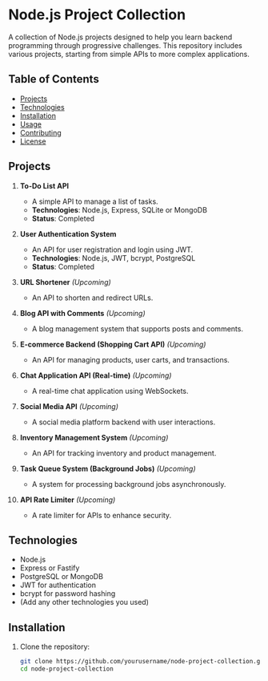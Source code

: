 # Node.js Project Collection

A collection of Node.js projects designed to help you learn backend programming through progressive challenges. This repository includes various projects, starting from simple APIs to more complex applications.

## Table of Contents
- [Projects](#projects)
- [Technologies](#technologies)
- [Installation](#installation)
- [Usage](#usage)
- [Contributing](#contributing)
- [License](#license)

## Projects

1. **To-Do List API**
   - A simple API to manage a list of tasks.
   - **Technologies**: Node.js, Express, SQLite or MongoDB
   - **Status**: Completed

2. **User Authentication System**
   - An API for user registration and login using JWT.
   - **Technologies**: Node.js, JWT, bcrypt, PostgreSQL
   - **Status**: Completed

3. **URL Shortener** *(Upcoming)*
   - An API to shorten and redirect URLs.

4. **Blog API with Comments** *(Upcoming)*
   - A blog management system that supports posts and comments.

5. **E-commerce Backend (Shopping Cart API)** *(Upcoming)*
   - An API for managing products, user carts, and transactions.

6. **Chat Application API (Real-time)** *(Upcoming)*
   - A real-time chat application using WebSockets.

7. **Social Media API** *(Upcoming)*
   - A social media platform backend with user interactions.

8. **Inventory Management System** *(Upcoming)*
   - An API for tracking inventory and product management.

9. **Task Queue System (Background Jobs)** *(Upcoming)*
   - A system for processing background jobs asynchronously.

10. **API Rate Limiter** *(Upcoming)*
    - A rate limiter for APIs to enhance security.

## Technologies

- Node.js
- Express or Fastify
- PostgreSQL or MongoDB
- JWT for authentication
- bcrypt for password hashing
- (Add any other technologies you used)

## Installation

1. Clone the repository:
   ```bash
   git clone https://github.com/yourusername/node-project-collection.git
   cd node-project-collection
